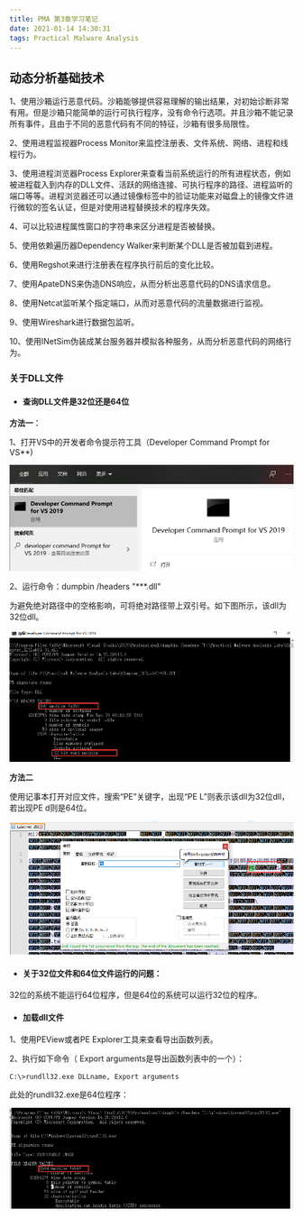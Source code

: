 ```yaml
---
title: PMA 第3章学习笔记
date: 2021-01-14 14:30:31
tags: Practical Malware Analysis
---
```


## **动态分析基础技术**

1、使用沙箱运行恶意代码。沙箱能够提供容易理解的输出结果，对初始诊断非常有用。但是沙箱只能简单的运行可执行程序，没有命令行选项。并且沙箱不能记录所有事件，且由于不同的恶意代码有不同的特征，沙箱有很多局限性。

2、使用进程监视器Process Monitor来监控注册表、文件系统、网络、进程和线程行为。

3、使用进程浏览器Process Explorer来查看当前系统运行的所有进程状态，例如被进程载入到内存的DLL文件、活跃的网络连接、可执行程序的路径、进程监听的端口等等。进程浏览器还可以通过镜像标签中的验证功能来对磁盘上的镜像文件进行微软的签名认证，但是对使用进程替换技术的程序失效。

4、可以比较进程属性窗口的字符串来区分进程是否被替换。

5、使用依赖遍历器Dependency Walker来判断某个DLL是否被加载到进程。

6、使用Regshot来进行注册表在程序执行前后的变化比较。

7、使用ApateDNS来伪造DNS响应，从而分析出恶意代码的DNS请求信息。

8、使用Netcat监听某个指定端口，从而对恶意代码的流量数据进行监视。

9、使用Wireshark进行数据包监听。

10、使用INetSim伪装成某台服务器并模拟各种服务，从而分析恶意代码的网络行为。

###  关于DLL文件

- #### 查询DLL文件是32位还是64位

**方法一**：

1、打开VS中的开发者命令提示符工具（Developer Command Prompt for VS**)

![](https://raw.githubusercontent.com/undoingfish/undoingfish.github.io/hexo/pic/2021/01/14/PMA-%E7%AC%AC3%E7%AB%A0%E5%AD%A6%E4%B9%A0%E7%AC%94%E8%AE%B0/1.png)

2、运行命令：dumpbin /headers "***.dll"

为避免绝对路径中的空格影响，可将绝对路径带上双引号。如下图所示，该dll为32位dll。

![](https://raw.githubusercontent.com/undoingfish/undoingfish.github.io/hexo/pic/2021/01/14/PMA-%E7%AC%AC3%E7%AB%A0%E5%AD%A6%E4%B9%A0%E7%AC%94%E8%AE%B0/2.png)

**方法二**

使用记事本打开对应文件，搜索“PE”关键字，出现“PE L”则表示该dll为32位dll，若出现PE d则是64位。

![](https://raw.githubusercontent.com/undoingfish/undoingfish.github.io/hexo/pic/2021/01/14/PMA-%E7%AC%AC3%E7%AB%A0%E5%AD%A6%E4%B9%A0%E7%AC%94%E8%AE%B0/3.png)

- #### 关于32位文件和64位文件运行的问题：

32位的系统不能运行64位程序，但是64位的系统可以运行32位的程序。

- #### 加载dll文件

1、使用PEView或者PE Explorer工具来查看导出函数列表。

2、执行如下命令（ Export arguments是导出函数列表中的一个）：

```
C:\>rundll32.exe DLLname, Export arguments
```

此处的rundll32.exe是64位程序：

![](https://raw.githubusercontent.com/undoingfish/undoingfish.github.io/hexo/pic/2021/01/14/PMA-%E7%AC%AC3%E7%AB%A0%E5%AD%A6%E4%B9%A0%E7%AC%94%E8%AE%B0/4.png)